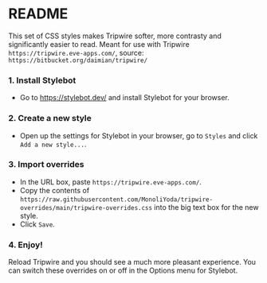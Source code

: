 # README

This set of CSS styles makes Tripwire softer, more contrasty and significantly easier to read.
Meant for use with Tripwire `https://tripwire.eve-apps.com/`, source: `https://bitbucket.org/daimian/tripwire/`

### 1. Install Stylebot

- Go to https://stylebot.dev/ and install Stylebot for your browser.

### 2. Create a new style

- Open up the settings for Stylebot in your browser, go to `Styles` and click `Add a new style...`.

### 3. Import overrides

- In the URL box, paste `https://tripwire.eve-apps.com/`.
- Copy the contents of `https://raw.githubusercontent.com/MonoliYoda/tripwire-overrides/main/tripwire-overrides.css` into the big text box for the new style.
- Click `Save`.

### 4. Enjoy!

Reload Tripwire and you should see a much more pleasant experience.
You can switch these overrides on or off in the Options menu for Stylebot.
